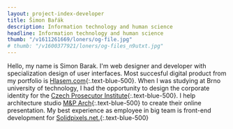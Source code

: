 ```yaml
---
layout: project-index-developer
title: Šimon Bařák
description: Information technology and human science
headline: Information technology and human science
thumb: "/v1611261669/loners/og-file.jpg"
# thumb: "/v1600377921/loners/og-files_n9utxt.jpg"
---
```


Hello, my name is Simon Barak. I'm web designer and developer with specialization design of user interfaces. Most succesful digital product from my portfolio is [Hlasem.com](https://hlasem.com/){:.text-blue-500}. When I was studying at Brno university of technology, I had the opportunity to design the corporate identity for the [Czech Prosecutor Institute](https://www.behance.net/gallery/96467527/Czech-Prosecutor-Institute/){:.text-blue-500}. I help architecture studio [M&P Arch](https://mparch.cz/){:.text-blue-500} to create their online presentation. My best experience as employee in big team is front-end development for [Solidpixels.net.](https://www.solidpixels.net){:.text-blue-500}

<!-- Currently I'm developing [WavePage](https://wavepage.app/){:.text-blue-500} 👋🏼, editor for text-to-speech. Collaborating on visual comunication of the [Czech Prosecutor Intitute](https://www.behance.net/gallery/96467527/Czech-Prosecutor-Institute/){:.text-blue-500} 👨🏽‍💼 and I have one more year to finish studies of digital product at [Brno University of Technology](https://www.vutbr.cz/en/){:.text-blue-500} 📚 -->

